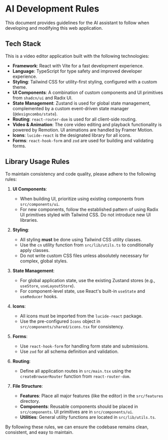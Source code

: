 # AI Development Rules

This document provides guidelines for the AI assistant to follow when developing and modifying this web application.

## Tech Stack

This is a video editor application built with the following technologies:

-   **Framework**: React with Vite for a fast development experience.
-   **Language**: TypeScript for type safety and improved developer experience.
-   **Styling**: Tailwind CSS for utility-first styling, configured with a custom theme.
-   **UI Components**: A combination of custom components and UI primitives from `shadcn/ui` and Radix UI.
-   **State Management**: Zustand is used for global state management, complemented by a custom event-driven state manager (`@designcombo/state`).
-   **Routing**: `react-router-dom` is used for all client-side routing.
-   **Video & Animation**: The core video editing and playback functionality is powered by Remotion. UI animations are handled by Framer Motion.
-   **Icons**: `lucide-react` is the designated library for all icons.
-   **Forms**: `react-hook-form` and `zod` are used for building and validating forms.

## Library Usage Rules

To maintain consistency and code quality, please adhere to the following rules:

1.  **UI Components**:
    -   When building UI, prioritize using existing components from `src/components/ui`.
    -   For new components, follow the established pattern of using Radix UI primitives styled with Tailwind CSS. Do not introduce new UI libraries.

2.  **Styling**:
    -   All styling **must** be done using Tailwind CSS utility classes.
    -   Use the `cn` utility function from `src/lib/utils.ts` to conditionally apply classes.
    -   Do not write custom CSS files unless absolutely necessary for complex, global styles.

3.  **State Management**:
    -   For global application state, use the existing Zustand stores (e.g., `useStore`, `useLayoutStore`).
    -   For component-level state, use React's built-in `useState` and `useReducer` hooks.

4.  **Icons**:
    -   All icons must be imported from the `lucide-react` package.
    -   Use the pre-configured `Icons` object in `src/components/shared/icons.tsx` for consistency.

5.  **Forms**:
    -   Use `react-hook-form` for handling form state and submissions.
    -   Use `zod` for all schema definition and validation.

6.  **Routing**:
    -   Define all application routes in `src/main.tsx` using the `createBrowserRouter` function from `react-router-dom`.

7.  **File Structure**:
    -   **Features**: Place all major features (like the editor) in the `src/features` directory.
    -   **Components**: Reusable components should be placed in `src/components`. UI primitives are in `src/components/ui`.
    -   **Utilities**: General utility functions are located in `src/lib/utils.ts`.

By following these rules, we can ensure the codebase remains clean, consistent, and easy to maintain.